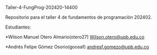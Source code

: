 Taller-4-FungProg-202420-14400

Repositorio para el taller 4 de fundamentos de programación 202402.

Estudiantes:

*Wilson Manuel Otero Almario(otero27) Wilson.otero@upb.edu.co

*Andrés Felipe Gómez Osorio(goosaf) andresf.gomezo@upb.edu.co
